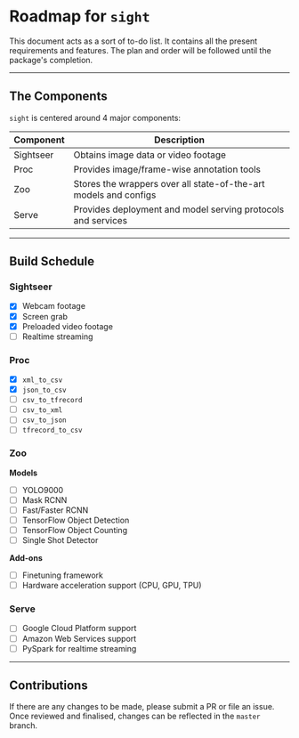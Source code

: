 # Roadmap for `sight`

This document acts as a sort of to-do list. It contains all the present requirements and features. The plan and order will be followed until the package's completion.

---

## The Components
`sight` is centered around 4 major components:

| Component | Description                                                      |
|-----------|------------------------------------------------------------------|
| Sightseer | Obtains image data or video footage                              |
| Proc      | Provides image/frame-wise annotation tools                       |
| Zoo       | Stores the wrappers over all state-of-the-art models and configs |
| Serve     | Provides deployment and model serving protocols and services     |

---

## Build Schedule

### Sightseer

- [x] Webcam footage
- [x] Screen grab
- [x] Preloaded video footage
- [ ] Realtime streaming

### Proc

- [x] `xml_to_csv`
- [x] `json_to_csv`
- [ ] `csv_to_tfrecord`
- [ ] `csv_to_xml`
- [ ] `csv_to_json`
- [ ] `tfrecord_to_csv`

### Zoo 

**Models**

- [ ] YOLO9000
- [ ] Mask RCNN
- [ ] Fast/Faster RCNN
- [ ] TensorFlow Object Detection
- [ ] TensorFlow Object Counting
- [ ] Single Shot Detector

**Add-ons** 

- [ ] Finetuning framework
- [ ] Hardware acceleration support (CPU, GPU, TPU)

### Serve

- [ ] Google Cloud Platform support
- [ ] Amazon Web Services support
- [ ] PySpark for realtime streaming

---

## Contributions

If there are any changes to be made, please submit a PR or file an issue. Once reviewed and finalised, changes can be reflected in the `master` branch.